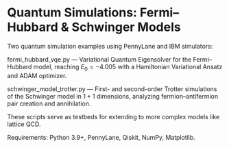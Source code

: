 # Quantum Simulations: Fermi–Hubbard & Schwinger Models

Two quantum simulation examples using PennyLane and IBM simulators:

fermi_hubbard_vqe.py — Variational Quantum Eigensolver for the Fermi–Hubbard model, reaching 
$E_0 = -4.005$ with a Hamiltonian Variational Ansatz and ADAM optimizer.

schwinger_model_trotter.py — First- and second-order Trotter simulations of the Schwinger model in 
$1+1$ dimensions, analyzing fermion–antifermion pair creation and annihilation.

These scripts serve as testbeds for extending to more complex models like lattice QCD.

Requirements: Python 3.9+, PennyLane, Qiskit, NumPy, Matplotlib.
